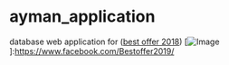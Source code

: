 # ayman_application
database web application for ([best offer 2018][best offer 2018])
[![Image](https://scontent.fcai2-1.fna.fbcdn.net/v/t1.0-9/46454466_724625367906435_449966268854829056_n.png?_nc_cat=108&_nc_ht=scontent.fcai2-1.fna&oh=9a9486b2c845edf7708d362d8f5e0a8a&oe=5C8DDAFD)]:https://www.facebook.com/Bestoffer2019/


[best offer 2018]:https://www.facebook.com/Bestoffer2019/
